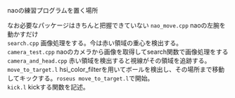 naoの練習プログラムを置く場所  

なお必要なパッケージはきちんと把握できていない
```nao_move.cpp``` naoの左腕を動かすだけ  
```search.cpp``` 画像処理をする。今は赤い領域の重心を検出する。  
```camera_test.cpp``` naoのカメラから画像を取得してsearch関数で画像処理をする  
```camera_and_head.cpp``` 赤い領域を検出すると視線がその領域を追跡する。  
```move_to_target.l``` hsi_color_filterを用いてボールを検出し、その場所まで移動してキックする。```roseus move_to_target.l```で開始。  
```kick.l``` kickする関数を記述。  
